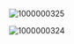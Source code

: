 ![1000000325](https://github.com/user-attachments/assets/f83acc0b-9f9d-4b96-b7dc-443a62a50520)

![1000000324](https://github.com/user-attachments/assets/ab23d3c2-a6df-41af-b750-7479b4e0ccc1)
